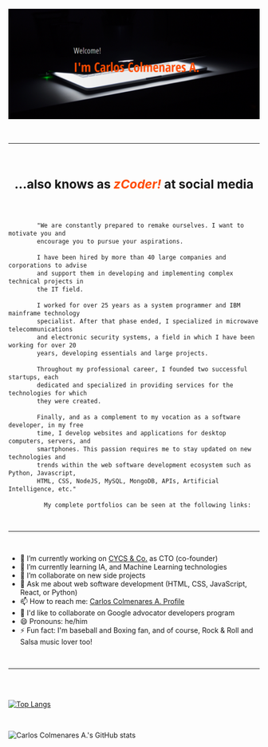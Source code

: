 ![zCoder Banner!](assets/img/miBanner.png)

<br>

---

<br>

## <div style="text-align:center"><h3>...also knows as<span style="color:#ff4c00"> _zCoder!_ </span>at social media</div>

<br>

<p style="text-align:justify; font-size:18px">

            "We are constantly prepared to remake ourselves. I want to motivate you and
            encourage you to pursue your aspirations.

            I have been hired by more than 40 large companies and corporations to advise
            and support them in developing and implementing complex technical projects in
            the IT field.

            I worked for over 25 years as a system programmer and IBM mainframe technology
            specialist. After that phase ended, I specialized in microwave telecommunications
            and electronic security systems, a field in which I have been working for over 20
            years, developing essentials and large projects.

            Throughout my professional career, I founded two successful startups, each
            dedicated and specialized in providing services for the technologies for which
            they were created.

            Finally, and as a complement to my vocation as a software developer, in my free
            time, I develop websites and applications for desktop computers, servers, and
            smartphones. This passion requires me to stay updated on new technologies and
            trends within the web software development ecosystem such as Python, Javascript,
            HTML, CSS, NodeJS, MySQL, MongoDB, APIs, Artificial Intelligence, etc."

              My complete portfolios can be seen at the following links:

</p>
<!-- ![zCoder Online CV!](https://carlos-colmenares-a.netlify.app) -->

<br>

---

<br>

- 🔭 I’m currently working on [CYCS & Co.](https://cycs.netlify.app "CYCS Ingeniería e Instalaciones") as CTO (co-founder)
- 🌱 I’m currently learning IA, and Machine Learning technologies
- 👯 I’m collaborate on new side projects
- 💬 Ask me about web software development (HTML, CSS, JavaScript, React, or Python)
- 📫 How to reach me: [Carlos Colmenares A. Profile](https://carlos-colmenares-a.netlify.app "https://carlos-colmenares-a.netlify.app")
- 👯 I'd like to collaborate on Google advocator developers program
- 😄 Pronouns: he/him
- ⚡ Fun fact: I'm baseball and Boxing fan, and of course, Rock & Roll and Salsa music lover too!

<br>

---

<br>
<br>

[![Top Langs](https://github-readme-stats.vercel.app/api/top-langs/?username=cycscarlos&&langs_count=8&theme=vue-dark)](https://github.com/cycscarlos/github-readme-stats)

<br>

![Carlos Colmenares A.'s GitHub stats](https://github-readme-stats.vercel.app/api?username=cycscarlos&show_icons=true&theme=vue-dark&hide=stars,prs)

<br>

<!-- ## My Colaborations -->

<!-- [![Carlos Colmenares A.'s github activity graph](https://activity-graph.herokuapp.com/graph?username=cycscarlos&theme=react-dark)](https://github.com/cycscarlos/github-readme-activity-graph) -->

<br>
